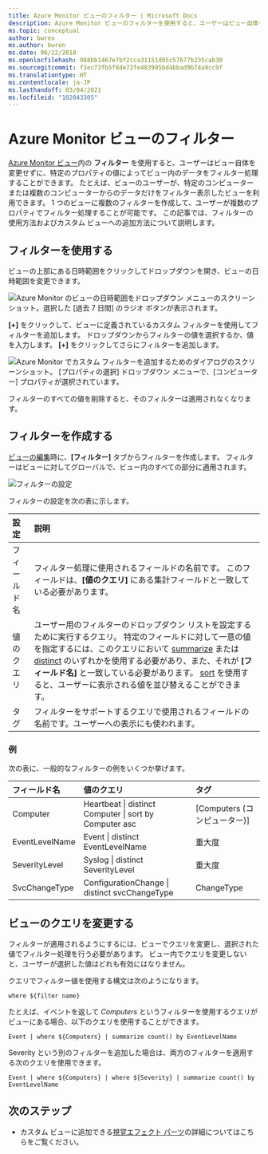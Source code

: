 ```yaml
---
title: Azure Monitor ビューのフィルター | Microsoft Docs
description: Azure Monitor ビューのフィルターを使用すると、ユーザーはビュー自体を変更せずに、特定のプロパティの値によってビュー内のデータをフィルター処理することができます。  この記事では、フィルターの使用方法およびカスタム ビューへの追加方法について説明します。
ms.topic: conceptual
author: bwren
ms.author: bwren
ms.date: 06/22/2018
ms.openlocfilehash: 988bb1467e7bf2cca31151d85c57677b235cab30
ms.sourcegitcommit: f3ec73fb5f8de72fe483995bd4bbad9b74a9cc9f
ms.translationtype: HT
ms.contentlocale: ja-JP
ms.lasthandoff: 03/04/2021
ms.locfileid: "102043305"
---
```

# <a name="filters-in-azure-monitor-views"></a>Azure Monitor ビューのフィルター
[Azure Monitor ビュー](view-designer.md)内の **フィルター** を使用すると、ユーザーはビュー自体を変更せずに、特定のプロパティの値によってビュー内のデータをフィルター処理することができます。  たとえば、ビューのユーザーが、特定のコンピューターまたは複数のコンピューターからのデータだけをフィルター表示したビューを利用できます。  1 つのビューに複数のフィルターを作成して、ユーザーが複数のプロパティでフィルター処理することが可能です。  この記事では、フィルターの使用方法およびカスタム ビューへの追加方法について説明します。

## <a name="using-a-filter"></a>フィルターを使用する
ビューの上部にある日時範囲をクリックしてドロップダウンを開き、ビューの日時範囲を変更できます。

![Azure Monitor のビューの日時範囲をドロップダウン メニューのスクリーンショット。選択した [過去 7 日間] のラジオ ボタンが表示されます。](media/view-designer-filters/filters-example-time.png)

**[+]** をクリックして、ビューに定義されているカスタム フィルターを使用してフィルターを追加します。 ドロップダウンからフィルターの値を選択するか、値を入力します。 **[+]** をクリックしてさらにフィルターを追加します。 


![Azure Monitor でカスタム フィルターを追加するためのダイアログのスクリーンショット。 [プロパティの選択] ドロップダウン メニューで、[コンピューター] プロパティが選択されています。](media/view-designer-filters/filters-example-custom.png)

フィルターのすべての値を削除すると、そのフィルターは適用されなくなります。


## <a name="creating-a-filter"></a>フィルターを作成する

[ビューの編集](view-designer.md)時に、**[フィルター]** タブからフィルターを作成します。  フィルターはビューに対してグローバルで、ビュー内のすべての部分に適用されます。  

![フィルターの設定](media/view-designer-filters/filters-settings.png)

フィルターの設定を次の表に示します。

| 設定 | 説明 |
|:---|:---|
| フィールド名 | フィルター処理に使用されるフィールドの名前です。  このフィールドは、**[値のクエリ]** にある集計フィールドと一致している必要があります。 |
| 値のクエリ | ユーザー用のフィルターのドロップダウン リストを設定するために実行するクエリ。  特定のフィールドに対して一意の値を指定するには、このクエリにおいて [summarize](/azure/kusto/query/summarizeoperator) または [distinct](/azure/kusto/query/distinctoperator) のいずれかを使用する必要があり、また、それが **[フィールド名]** と一致している必要があります。  [sort](/azure/kusto/query/sortoperator) を使用すると、ユーザーに表示される値を並び替えることができます。 |
| タグ | フィルターをサポートするクエリで使用されるフィールドの名前です。ユーザーへの表示にも使われます。 |

### <a name="examples"></a>例

次の表に、一般的なフィルターの例をいくつか挙げます。  

| フィールド名 | 値のクエリ | タグ |
|:--|:--|:--|
| Computer   | Heartbeat &#124; distinct Computer &#124; sort by Computer asc | [Computers (コンピューター)] |
| EventLevelName | Event &#124; distinct EventLevelName | 重大度 |
| SeverityLevel | Syslog &#124; distinct SeverityLevel | 重大度 |
| SvcChangeType | ConfigurationChange &#124; distinct svcChangeType | ChangeType |


## <a name="modify-view-queries"></a>ビューのクエリを変更する

フィルターが適用されるようにするには、ビューでクエリを変更し、選択された値でフィルター処理を行う必要があります。  ビュー内でクエリを変更しないと、ユーザーが選択した値はどれも有効にはなりません。

クエリでフィルター値を使用する構文は次のようになります。 

`where ${filter name}`  

たとえば、イベントを返して _Computers_ というフィルターを使用するクエリがビューにある場合、以下のクエリを使用することができます。

```kusto
Event | where ${Computers} | summarize count() by EventLevelName
```

Severity という別のフィルターを追加した場合は、両方のフィルターを適用する次のクエリを使用できます。

```kusto
Event | where ${Computers} | where ${Severity} | summarize count() by EventLevelName
```

## <a name="next-steps"></a>次のステップ
* カスタム ビューに追加できる[視覚エフェクト パーツ](view-designer-parts.md)の詳細についてはこちらをご覧ください。
